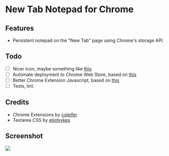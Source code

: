 # New Tab Notepad for Chrome

## Features

* Persistent notepad on the "New Tab" page using Chrome's storage API.

## Todo

* [ ] Nicer icon, maybe something like [this](http://www.flaticon.com/free-icon/note_33410#term=notes&page=1&position=35)
* [ ] Automate deployment to Chrome Web Store, based on [this](https://github.com/jonnor/chrome-webstore-deploy/)
* [ ] Better Chrome Extension Javascript, based on [this](https://github.com/sidenotes/sidenotes)
* [ ] Tests, lint.

## Credits

* Chrome Extensions by [coleifer](https://github.com/coleifer/chrome-extensions)
* Textarea CSS by [eliotsykes](http://www.webdevbreak.com/episodes/zen-textarea-pure-css/demo)

## Screenshot

![](https://raw.githubusercontent.com/sweenzor/new-tab-notepad/master/screenshot.png)
